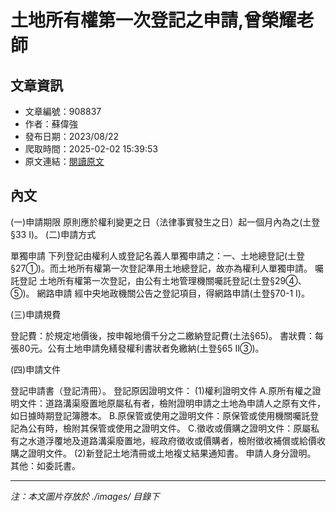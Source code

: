 # 土地所有權第一次登記之申請,曾榮耀老師

## 文章資訊
- 文章編號：908837
- 作者：蘇偉強
- 發布日期：2023/08/22
- 爬取時間：2025-02-02 15:39:53
- 原文連結：[閱讀原文](https://real-estate.get.com.tw/Columns/detail.aspx?no=908837)

## 內文
(一)申請期限
原則應於權利變更之日（法律事實發生之日）起一個月內為之(土登§33 I)。
 (二)申請方式

單獨申請 下列登記由權利人或登記名義人單獨申請之：一、土地總登記(土登§27①)。而土地所有權第一次登記準用土地總登記，故亦為權利人單獨申請。
囑託登記 土地所有權第一次登記，由公有土地管理機關囑託登記(土登§29④、⑤)。
網路申請 經中央地政機關公告之登記項目，得網路申請(土登§70-1 I)。

 (三)申請規費 

登記費：於規定地價後，按申報地價千分之二繳納登記費(土法§65)。
書狀費：每張80元。公有土地申請免繕發權利書狀者免繳納(土登§65 II③)。

 (四)申請文件 

登記申請書（登記清冊）。
登記原因證明文件： (1)權利證明文件 A.原所有權之證明文件：道路溝渠廢置地原屬私有者，檢附證明申請之土地為申請人之原有文件，如日據時期登記簿謄本。 B.原保管或使用之證明文件：原保管或使用機關囑託登記為公有時，檢附其保管或使用之證明文件。 C.徵收或價購之證明文件：原屬私有之水道浮覆地及道路溝渠廢置地，經政府徵收或價購者，檢附徵收補償或給價收購之證明文件。 (2)新登記土地清冊或土地複丈結果通知書。
申請人身分證明。
其他：如委託書。

---
*注：本文圖片存放於 ./images/ 目錄下*
